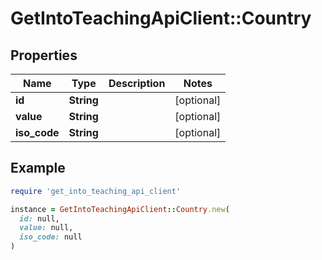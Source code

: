 # GetIntoTeachingApiClient::Country

## Properties

| Name | Type | Description | Notes |
| ---- | ---- | ----------- | ----- |
| **id** | **String** |  | [optional] |
| **value** | **String** |  | [optional] |
| **iso_code** | **String** |  | [optional] |

## Example

```ruby
require 'get_into_teaching_api_client'

instance = GetIntoTeachingApiClient::Country.new(
  id: null,
  value: null,
  iso_code: null
)
```

